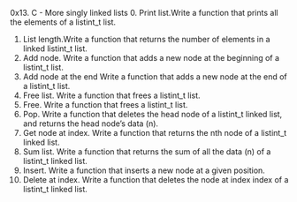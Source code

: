 0x13. C - More singly linked lists
0. Print list.Write a function that prints all the elements of a listint_t list.
1. List length.Write a function that returns the number of elements in a linked listint_t list.
2. Add node. Write a function that adds a new node at the beginning of a listint_t list.
3. Add node at the end Write a function that adds a new node at the end of a listint_t list.
4. Free list. Write a function that frees a listint_t list.
5. Free. Write a function that frees a listint_t list.
6. Pop. Write a function that deletes the head node of a listint_t linked list, and returns the head node’s data (n).
7. Get node at index. Write a function that returns the nth node of a listint_t linked list.
8. Sum list. Write a function that returns the sum of all the data (n) of a listint_t linked list.
9. Insert. Write a function that inserts a new node at a given position.
10. Delete at index. Write a function that deletes the node at index index of a listint_t linked list.
